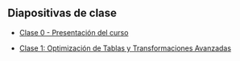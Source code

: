 
<!-- README.md is generated from README.Rmd. Please edit that file -->

<!-- badges: start -->

<!-- badges: end -->

## Diapositivas de clase

- [Clase 0 - Presentación del
  curso](https://estacion-r.github.io/dominando_r/clase-0-puesta_a_punto/clase-0-puesta_a_punto.html#/title-slide)

- [Clase 1: Optimización de Tablas y Transformaciones
  Avanzadas](https://estacion-r.github.io/dominando_r/clase_1_pivoteo/clase-1-pivoteo_de_tablas.html#/title-slide)
